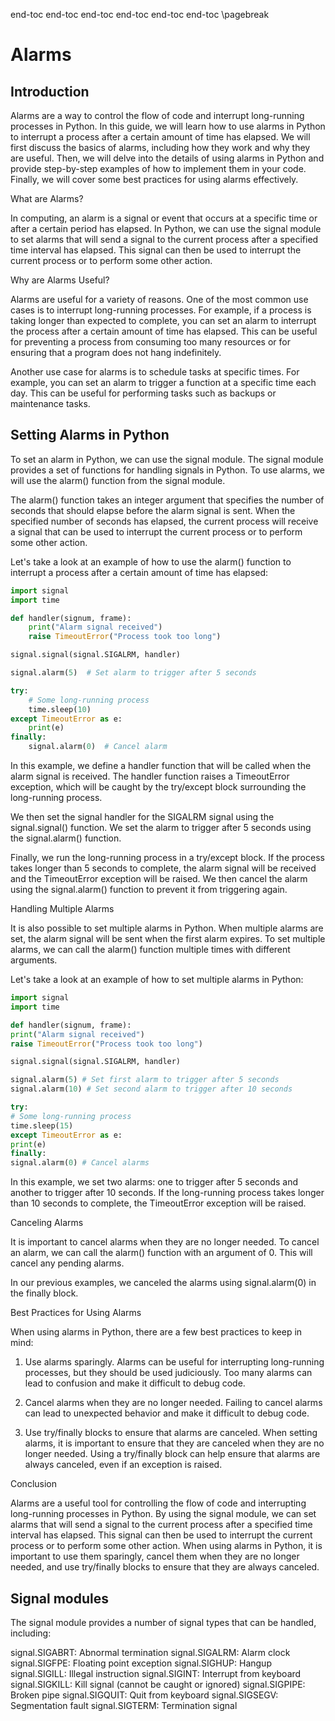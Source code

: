 <!-- toc -->
end-toc
end-toc
end-toc
end-toc
end-toc
end-toc
\pagebreak

<!-- toc -->


# Alarms
## Introduction
Alarms are a way to control the flow of code and interrupt long-running processes in Python. In this guide, we will learn how to use alarms in Python to interrupt a process after a certain amount of time has elapsed. We will first discuss the basics of alarms, including how they work and why they are useful. Then, we will delve into the details of using alarms in Python and provide step-by-step examples of how to implement them in your code. Finally, we will cover some best practices for using alarms effectively.

What are Alarms?

In computing, an alarm is a signal or event that occurs at a specific time or after a certain period has elapsed. In Python, we can use the signal module to set alarms that will send a signal to the current process after a specified time interval has elapsed. This signal can then be used to interrupt the current process or to perform some other action.

Why are Alarms Useful?

Alarms are useful for a variety of reasons. One of the most common use cases is to interrupt long-running processes. For example, if a process is taking longer than expected to complete, you can set an alarm to interrupt the process after a certain amount of time has elapsed. This can be useful for preventing a process from consuming too many resources or for ensuring that a program does not hang indefinitely.

Another use case for alarms is to schedule tasks at specific times. For example, you can set an alarm to trigger a function at a specific time each day. This can be useful for performing tasks such as backups or maintenance tasks.

## Setting Alarms in Python

To set an alarm in Python, we can use the signal module. The signal module provides a set of functions for handling signals in Python. To use alarms, we will use the alarm() function from the signal module.

The alarm() function takes an integer argument that specifies the number of seconds that should elapse before the alarm signal is sent. When the specified number of seconds has elapsed, the current process will receive a signal that can be used to interrupt the current process or to perform some other action.

Let's take a look at an example of how to use the alarm() function to interrupt a process after a certain amount of time has elapsed:

```py
import signal
import time

def handler(signum, frame):
    print("Alarm signal received")
    raise TimeoutError("Process took too long")

signal.signal(signal.SIGALRM, handler)

signal.alarm(5)  # Set alarm to trigger after 5 seconds

try:
    # Some long-running process
    time.sleep(10)
except TimeoutError as e:
    print(e)
finally:
    signal.alarm(0)  # Cancel alarm
```

In this example, we define a handler function that will be called when the alarm signal is received. The handler function raises a TimeoutError exception, which will be caught by the try/except block surrounding the long-running process.

We then set the signal handler for the SIGALRM signal using the signal.signal() function. We set the alarm to trigger after 5 seconds using the signal.alarm() function.

Finally, we run the long-running process in a try/except block. If the process takes longer than 5 seconds to complete, the alarm signal will be received and the TimeoutError exception will be raised. We then cancel the alarm using the signal.alarm() function to prevent it from triggering again.

Handling Multiple Alarms

It is also possible to set multiple alarms in Python. When multiple alarms are set, the alarm signal will be sent when the first alarm expires. To set multiple alarms, we can call the alarm() function multiple times with different arguments.

Let's take a look at an example of how to set multiple alarms in Python:

```py
import signal
import time

def handler(signum, frame):
print("Alarm signal received")
raise TimeoutError("Process took too long")

signal.signal(signal.SIGALRM, handler)

signal.alarm(5) # Set first alarm to trigger after 5 seconds
signal.alarm(10) # Set second alarm to trigger after 10 seconds

try:
# Some long-running process
time.sleep(15)
except TimeoutError as e:
print(e)
finally:
signal.alarm(0) # Cancel alarms
```


In this example, we set two alarms: one to trigger after 5 seconds and another to trigger after 10 seconds. If the long-running process takes longer than 10 seconds to complete, the TimeoutError exception will be raised.

Canceling Alarms

It is important to cancel alarms when they are no longer needed. To cancel an alarm, we can call the alarm() function with an argument of 0. This will cancel any pending alarms.

In our previous examples, we canceled the alarms using signal.alarm(0) in the finally block.

Best Practices for Using Alarms

When using alarms in Python, there are a few best practices to keep in mind:

1. Use alarms sparingly. Alarms can be useful for interrupting long-running processes, but they should be used judiciously. Too many alarms can lead to confusion and make it difficult to debug code.

2. Cancel alarms when they are no longer needed. Failing to cancel alarms can lead to unexpected behavior and make it difficult to debug code.

3. Use try/finally blocks to ensure that alarms are canceled. When setting alarms, it is important to ensure that they are canceled when they are no longer needed. Using a try/finally block can help ensure that alarms are always canceled, even if an exception is raised.

Conclusion

Alarms are a useful tool for controlling the flow of code and interrupting long-running processes in Python. By using the signal module, we can set alarms that will send a signal to the current process after a specified time interval has elapsed. This signal can then be used to interrupt the current process or to perform some other action. When using alarms in Python, it is important to use them sparingly, cancel them when they are no longer needed, and use try/finally blocks to ensure that they are always canceled.

## Signal modules

The signal module provides a number of signal types that can be handled, including:

signal.SIGABRT: Abnormal termination
signal.SIGALRM: Alarm clock
signal.SIGFPE: Floating point exception
signal.SIGHUP: Hangup
signal.SIGILL: Illegal instruction
signal.SIGINT: Interrupt from keyboard
signal.SIGKILL: Kill signal (cannot be caught or ignored)
signal.SIGPIPE: Broken pipe
signal.SIGQUIT: Quit from keyboard
signal.SIGSEGV: Segmentation fault
signal.SIGTERM: Termination signal
	
